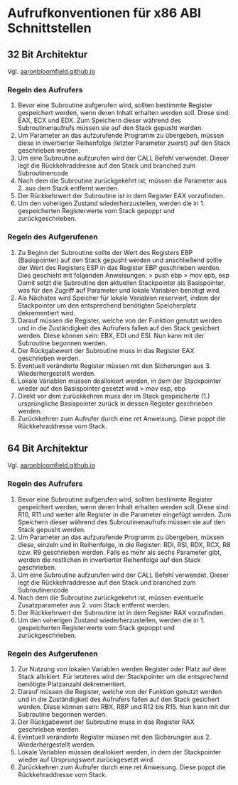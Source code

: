 # Aufrufkonventionen für x86 ABI Schnittstellen

## 32 Bit Architektur

Vgl. [aaronbloomfield.github.io](https://aaronbloomfield.github.io/pdr/book/x86-32bit-ccc-chapter.pdf)

### Regeln des Aufrufers

1. Bevor eine Subroutine aufgerufen wird, sollten bestimmte Register gespeichert werden, wenn deren Inhalt erhalten werden soll. Diese sind: EAX, ECX und EDX. Zum Speichern dieser während des Subroutinenaufrufs müssen sie auf den Stack gepusht werden.
2. Um Parameter an das aufzurufende Programm zu übergeben, müssen diese in invertierter Reihenfolge (letzter Parameter zuerst) auf den Stack geschrieben werden.
3. Um eine Subroutine aufzurufen wird der CALL Befehl verwendet. Dieser legt die Rückkehraddresse auf den Stack und branched zum Subroutinencode
4. Nach dem die Subroutine zurückgekehrt ist, müssen die Parameter aus 2. aus dem Stack entfernt werden.
5. Der Rückkehrwert der Subroutine ist in dem Register EAX vorzufinden.
6. Um den voherigen Zustand wiederherzustellen, werden die in 1. gespeicherten Registerwerte vom Stack gepoppt und zurückgeschrieben.

### Regeln des Aufgerufenen

1. Zu Beginn der Subroutine sollte der Wert des Registers EBP (Basispointer) auf den Stack gepusht werden und anschließend sollte der Wert des Registers ESP in das Register EBP geschrieben werden. Dies geschieht mit folgenden Anweisungen: > push ebp > mov epb, esp  
Damit setzt die Subroutine den aktuellen Stackpointer als Basispointer, was für den Zugriff auf Parameter und lokale Variablen benötigt wird.
2. Als Nächstes wird Speicher für lokale Variablen reserviert, indem der Stackpointer um den entsprechend benötigten Speicherplatz dekrementiert wird.
3. Darauf müssen die Register, welche von der Funktion genutzt werden und in die Zuständigkeit des Aufrufers fallen auf den Stack gesichert werden. Diese können sein: EBX, EDI und ESI. Nun kann mit der Subroutine begonnen werden.
4. Der Rückgabewert der Subroutine muss in das Register EAX geschrieben werden.
5. Eventuell veränderte Register müssen mit den Sicherungen aus 3. Wiederhergestellt werden.
6. Lokale Variablen müssen deallokiert werden, in dem der Stackpointer wieder auf den Basispointer gesetzt wird > mov esp, ebp
7. Direkt vor dem zurückkehren muss der im Stack gespeicherte (1.) ursprüngliche Basispointer zurück in dessen Register geschrieben werden.
8. Zurückkehren zum Aufrufer durch eine ret Anweisung. Diese poppt die Rückkehraddresse vom Stack.

## 64 Bit Architektur

Vgl. [aaronbloomfield.github.io](https://aaronbloomfield.github.io/pdr/book/x86-64bit-ccc-chapter.pdf)

### Regeln des  Aufrufers

1. Bevor eine Subroutine aufgerufen wird, sollten bestimmte Register gespeichert werden, wenn deren Inhalt erhalten werden soll. Diese sind: R10, R11 und weiter alle Register in die Parameter eingefügt werden. Zum Speichern dieser während des Subroutinenaufrufs müssen sie auf den Stack gepusht werden.
2. Um Parameter an das aufzurufende Programm zu übergeben, müssen diese, einzeln und in Reihenfolge, in die Register: RDI, RSI, RDX, RCX, R8 bzw. R9 geschrieben werden. Falls es mehr als sechs Parameter gibt, werden die restlichen in invertierter Reihenfolge auf den Stack geschrieben.
3. Um eine Subroutine aufzurufen wird der CALL Befehl verwendet. Dieser legt die Rückkehraddresse auf den Stack und branched zum Subroutinencode
4. Nach dem die Subroutine zurückgekehrt ist, müssen eventuelle Zusatzparameter aus 2. vom Stack entfernt werden.
5. Der Rückkehrwert der Subroutine ist in dem Register RAX vorzufinden.
6. Um den voherigen Zustand wiederherzustellen, werden die in 1. gespeicherten Registerwerte vom Stack gepoppt und zurückgeschrieben.

### Regeln des  Aufgerufenen

1. Zur Nutzung von lokalen Variablen werden Register oder Platz auf dem Stack allokiert. Für letzteres wird der Stackpointer um die entsprechend benötigte Platzanzahl dekrementiert.
2. Darauf müssen die Register, welche von der Funktion genutzt werden und in die Zuständigkeit des Aufrufers fallen auf den Stack gesichert werden. Diese können sein: RBX, RBP und R12 bis R15. Nun kann mit der Subroutine begonnen werden.
3. Der Rückgabewert der Subroutine muss in das Register RAX geschrieben werden.
4. Eventuell veränderte Register müssen mit den Sicherungen aus 2. Wiederhergestellt werden.
5. Lokale Variablen müssen deallokiert werden, in dem der Stackpointer wieder auf Ursprungswert zurückgesetzt wird.
6. Zurückkehren zum Aufrufer durch eine ret Anweisung. Diese poppt die Rückkehraddresse vom Stack.
